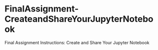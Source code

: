 # FinalAssignment-CreateandShareYourJupyterNotebook
Final Assignment Instructions: Create and Share Your Jupyter Notebook
